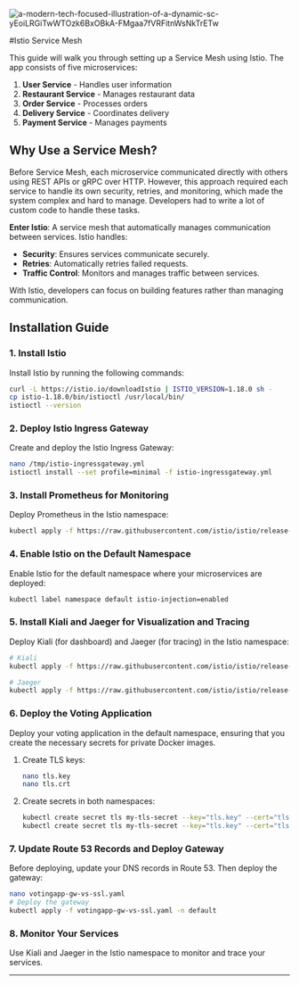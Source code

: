 ![a-modern-tech-focused-illustration-of-a-dynamic-sc-yEoiLRGiTwWTOzk6BxOBkA-FMgaa7fVRFitnWsNkTrETw](https://github.com/user-attachments/assets/154a776f-832a-4ebc-bef0-32839da96be6)


#Istio Service Mesh

This guide will walk you through setting up a Service Mesh using Istio. The app consists of five microservices:

1. **User Service** - Handles user information
2. **Restaurant Service** - Manages restaurant data
3. **Order Service** - Processes orders
4. **Delivery Service** - Coordinates delivery
5. **Payment Service** - Manages payments

## Why Use a Service Mesh?

Before Service Mesh, each microservice communicated directly with others using REST APIs or gRPC over HTTP. However, this approach required each service to handle its own security, retries, and monitoring, which made the system complex and hard to manage. Developers had to write a lot of custom code to handle these tasks.

**Enter Istio**: A service mesh that automatically manages communication between services. Istio handles:

- **Security**: Ensures services communicate securely.
- **Retries**: Automatically retries failed requests.
- **Traffic Control**: Monitors and manages traffic between services.

With Istio, developers can focus on building features rather than managing communication.

## Installation Guide

### 1. Install Istio

Install Istio by running the following commands:

```bash
curl -L https://istio.io/downloadIstio | ISTIO_VERSION=1.18.0 sh -
cp istio-1.18.0/bin/istioctl /usr/local/bin/
istioctl --version
```

### 2. Deploy Istio Ingress Gateway

Create and deploy the Istio Ingress Gateway:

```bash
nano /tmp/istio-ingressgateway.yml
istioctl install --set profile=minimal -f istio-ingressgateway.yml
```

### 3. Install Prometheus for Monitoring

Deploy Prometheus in the Istio namespace:

```bash
kubectl apply -f https://raw.githubusercontent.com/istio/istio/release-1.16/samples/addons/prometheus.yaml
```

### 4. Enable Istio on the Default Namespace

Enable Istio for the default namespace where your microservices are deployed:

```bash
kubectl label namespace default istio-injection=enabled
```

### 5. Install Kiali and Jaeger for Visualization and Tracing

Deploy Kiali (for dashboard) and Jaeger (for tracing) in the Istio namespace:

```bash
# Kiali
kubectl apply -f https://raw.githubusercontent.com/istio/istio/release-1.16/samples/addons/kiali.yaml

# Jaeger
kubectl apply -f https://raw.githubusercontent.com/istio/istio/release-1.16/samples/addons/jaeger.yaml
```

### 6. Deploy the Voting Application

Deploy your voting application in the default namespace, ensuring that you create the necessary secrets for private Docker images.

1. Create TLS keys:

    ```bash
    nano tls.key
    nano tls.crt
    ```

2. Create secrets in both namespaces:

    ```bash
    kubectl create secret tls my-tls-secret --key="tls.key" --cert="tls.crt" -n istio-system
    kubectl create secret tls my-tls-secret --key="tls.key" --cert="tls.crt" -n default
    ```

### 7. Update Route 53 Records and Deploy Gateway

Before deploying, update your DNS records in Route 53. Then deploy the gateway:

```bash
nano votingapp-gw-vs-ssl.yaml
# Deploy the gateway
kubectl apply -f votingapp-gw-vs-ssl.yaml -n default
```

### 8. Monitor Your Services

Use Kiali and Jaeger in the Istio namespace to monitor and trace your services.

---